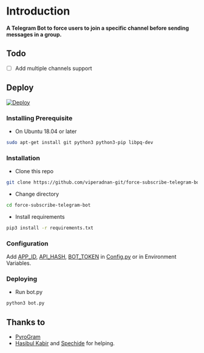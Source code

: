 # Introduction
**A Telegram Bot to force users to join a specific channel before sending messages in a group.**

## Todo
- [ ] Add multiple channels support

## Deploy


[![Deploy](https://www.herokucdn.com/deploy/button.svg)](https://heroku.com/deploy?template=https://github.com/msdzul/joinbot)</br>

### Installing Prerequisite
- On Ubuntu 18.04 or later
```sh
sudo apt-get install git python3 python3-pip libpq-dev
```

### Installation
- Clone this repo
```sh
git clone https://github.com/viperadnan-git/force-subscribe-telegram-bot
```
- Change directory
```sh
cd force-subscribe-telegram-bot
```
- Install requirements
```sh
pip3 install -r requirements.txt
```

### Configuration
Add [APP_ID](https://my.telegram.org/apps), [API_HASH](https://my.telegram.org/apps), [BOT_TOKEN](https://t.me/botfather) in [Config.py](Config.py) or in Environment Variables.

### Deploying
- Run bot.py
```sh
python3 bot.py
```

## Thanks to
- [PyroGram](https://PyroGram.org)
- [Hasibul Kabir](https://GitHub.com/hasibulkabir) and [Spechide](https://GitHub.com/spechide) for helping.
